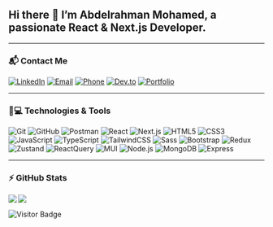 ## Hi there 👋 I’m **Abdelrahman Mohamed**, a passionate **React & Next.js Developer**.

---

### 📬 Contact Me
[![LinkedIn](https://img.shields.io/badge/LinkedIn-0A66C2?style=flat-square&logo=linkedin&logoColor=white)](https://www.linkedin.com/in/YOUR_LINKEDIN/)
[![Email](https://img.shields.io/badge/Email-D14836?style=flat-square&logo=gmail&logoColor=white)](mailto:your.email@example.com)
[![Phone](https://img.shields.io/badge/Phone-25D366?style=flat-square&logo=whatsapp&logoColor=white)](tel:+20XXXXXXXXXX)
[![Dev.to](https://img.shields.io/badge/Dev.to-000000?style=flat-square&logo=dev.to&logoColor=white)](https://dev.to/YOUR_DEVTO)
[![Portfolio](https://img.shields.io/badge/Portfolio-FF7139?style=flat-square&logo=firefox&logoColor=white)](https://your-portfolio-link.com)

---

### 🚀💻 Technologies & Tools
![Git](https://img.shields.io/badge/-Git-black?style=flat-square&logo=git)
![GitHub](https://img.shields.io/badge/-GitHub-181717?style=flat-square&logo=github)
![Postman](https://img.shields.io/badge/Postman-black?style=flat-square&logo=postman)
![React](https://img.shields.io/badge/React-20232A?style=flat-square&logo=react)
![Next.js](https://img.shields.io/badge/Next.js-000000?style=flat-square&logo=nextdotjs)
![HTML5](https://img.shields.io/badge/HTML5-E34F26?style=flat-square&logo=html5&logoColor=white)
![CSS3](https://img.shields.io/badge/CSS3-1572B6?style=flat-square&logo=css3)
![JavaScript](https://img.shields.io/badge/JavaScript-323330?style=flat-square&logo=javascript)
![TypeScript](https://img.shields.io/badge/TypeScript-007ACC?style=flat-square&logo=typescript)
![TailwindCSS](https://img.shields.io/badge/Tailwind_CSS-38B2AC?style=flat-square&logo=tailwind-css)
![Sass](https://img.shields.io/badge/Sass-CC6699?style=flat-square&logo=sass)
![Bootstrap](https://img.shields.io/badge/Bootstrap-563D7C?style=flat-square&logo=bootstrap)
![Redux](https://img.shields.io/badge/Redux-593D88?style=flat-square&logo=redux)
![Zustand](https://img.shields.io/badge/Zustand-764ABC?style=flat-square&logo=zustand)
![ReactQuery](https://img.shields.io/badge/React_Query-FF4154?style=flat-square&logo=react-query)
![MUI](https://img.shields.io/badge/MUI-007FFF?style=flat-square&logo=mui)
![Node.js](https://img.shields.io/badge/Node.js-43853D?style=flat-square&logo=node.js)
![MongoDB](https://img.shields.io/badge/MongoDB-4EA94B?style=flat-square&logo=mongodb)
![Express](https://img.shields.io/badge/Express.js-404D59?style=flat-square&logo=express)

---

### ⚡ GitHub Stats
<img align="left" src="https://github-readme-stats.vercel.app/api?username=AbdelrahmanMohamed-sa3oor&show_icons=true&count_private=true&theme=gruvbox" />
<img src="https://github-readme-stats.vercel.app/api/top-langs/?username=AbdelrahmanMohamed-sa3oor&layout=compact&count_private=true&theme=gruvbox" />

![Visitor Badge](https://visitor-badge.laobi.icu/badge?page_id=YOUR_GITHUB_USERNAME.YOUR_GITHUB_USERNAME)
